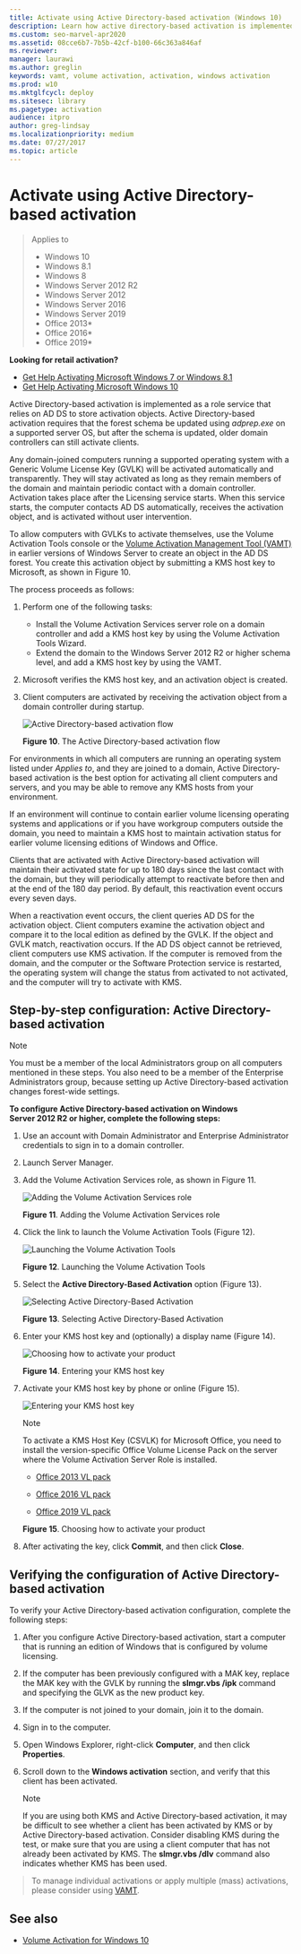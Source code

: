 ```yaml
---
title: Activate using Active Directory-based activation (Windows 10)
description: Learn how active directory-based activation is implemented as a role service that relies on AD DS to store activation objects.
ms.custom: seo-marvel-apr2020
ms.assetid: 08cce6b7-7b5b-42cf-b100-66c363a846af
ms.reviewer: 
manager: laurawi
ms.author: greglin
keywords: vamt, volume activation, activation, windows activation
ms.prod: w10
ms.mktglfcycl: deploy
ms.sitesec: library
ms.pagetype: activation
audience: itpro
author: greg-lindsay
ms.localizationpriority: medium
ms.date: 07/27/2017
ms.topic: article
---
```


# Activate using Active Directory-based activation

> Applies to
>
>- Windows 10
>- Windows 8.1
>- Windows 8
>- Windows Server 2012 R2
>- Windows Server 2012
>- Windows Server 2016
>- Windows Server 2019
>- Office 2013*
>- Office 2016*
>- Office 2019*

**Looking for retail activation?**

- [Get Help Activating Microsoft Windows 7 or Windows 8.1](https://support.microsoft.com/help/15083/windows-activate-windows-7-or-8-1)
- [Get Help Activating Microsoft Windows 10](https://support.microsoft.com/help/12440/windows-10-activate)

Active Directory-based activation is implemented as a role service that relies on AD DS to store activation objects. Active Directory-based activation requires that the forest schema be updated using *adprep.exe* on a supported server OS, but after the schema is updated, older domain controllers can still activate clients.

Any domain-joined computers running a supported operating system with a Generic Volume License Key (GVLK) will be activated automatically and transparently. They will stay activated as long as they remain members of the domain and maintain periodic contact with a domain controller. Activation takes place after the Licensing service starts. When this service starts, the computer contacts AD DS automatically, receives the activation object, and is activated without user intervention.

To allow computers with GVLKs to activate themselves, use the Volume Activation Tools console or the [Volume Activation Management Tool (VAMT)](volume-activation-management-tool.md) in earlier versions of Windows Server to create an object in the AD DS forest. You create this activation object by submitting a KMS host key to Microsoft, as shown in Figure 10.

The process proceeds as follows:

1. Perform one of the following tasks:
   - Install the Volume Activation Services server role on a domain controller and add a KMS host key by using the Volume Activation Tools Wizard.
   - Extend the domain to the Windows Server 2012 R2 or higher schema level, and add a KMS host key by using the VAMT.
1. Microsoft verifies the KMS host key, and an activation object is created.
1. Client computers are activated by receiving the activation object from a domain controller during startup.

    ![Active Directory-based activation flow](../images/volumeactivationforwindows81-10.jpg)

    **Figure 10**. The Active Directory-based activation flow

For environments in which all computers are running an operating system listed under *Applies to*, and they are joined to a domain, Active Directory-based activation is the best option for activating all client computers and servers, and you may be able to remove any KMS hosts from your environment.

If an environment will continue to contain earlier volume licensing operating systems and applications or if you have workgroup computers outside the domain, you need to maintain a KMS host to maintain activation status for earlier volume licensing editions of Windows and Office.

Clients that are activated with Active Directory-based activation will maintain their activated state for up to 180 days since the last contact with the domain, but they will periodically attempt to reactivate before then and at the end of the 180 day period. By default, this reactivation event occurs every seven days.

When a reactivation event occurs, the client queries AD DS for the activation object. Client computers examine the activation object and compare it to the local edition as defined by the GVLK. If the object and GVLK match, reactivation occurs. If the AD DS object cannot be retrieved, client computers use KMS activation. If the computer is removed from the domain, and the computer or the Software Protection service is restarted, the operating system will change the status from activated to not activated, and the computer will try to activate with KMS.

## Step-by-step configuration: Active Directory-based activation

> [!NOTE]
> You must be a member of the local Administrators group on all computers mentioned in these steps. You also need to be a member of the Enterprise Administrators group, because setting up Active Directory-based activation changes forest-wide settings.

**To configure Active Directory-based activation on Windows Server 2012 R2 or higher, complete the following steps:**

1. Use an account with Domain Administrator and Enterprise Administrator credentials to sign in to a domain controller.
1. Launch Server Manager.
1. Add the Volume Activation Services role, as shown in Figure 11.

    ![Adding the Volume Activation Services role](../images/volumeactivationforwindows81-11.jpg)

    **Figure 11**. Adding the Volume Activation Services role

1. Click the link to launch the Volume Activation Tools (Figure 12).

    ![Launching the Volume Activation Tools](../images/volumeactivationforwindows81-12.jpg)

    **Figure 12**. Launching the Volume Activation Tools

1. Select the **Active Directory-Based Activation** option (Figure 13).

    ![Selecting Active Directory-Based Activation](../images/volumeactivationforwindows81-13.jpg)

    **Figure 13**. Selecting Active Directory-Based Activation

1. Enter your KMS host key and (optionally) a display name (Figure 14).

    ![Choosing how to activate your product](../images/volumeactivationforwindows81-15.jpg)

    **Figure 14**. Entering your KMS host key

1. Activate your KMS host key by phone or online (Figure 15).

    ![Entering your KMS host key](../images/volumeactivationforwindows81-14.jpg)
    
    > [!NOTE]
    > To activate a KMS Host Key (CSVLK) for Microsoft Office, you need to install the version-specific Office Volume License Pack on the server where the Volume Activation Server Role is installed.


    - [Office 2013 VL pack](https://www.microsoft.com/download/details.aspx?id=35584)

    - [Office 2016 VL pack](https://www.microsoft.com/download/details.aspx?id=49164)

    - [Office 2019 VL pack](https://www.microsoft.com/en-us/download/details.aspx?id=57342)

    **Figure 15**. Choosing how to activate your product

1. After activating the key, click **Commit**, and then click **Close**.

## Verifying the configuration of Active Directory-based activation

To verify your Active Directory-based activation configuration, complete the following steps:

1. After you configure Active Directory-based activation, start a computer that is running an edition of Windows that is configured by volume licensing.
1. If the computer has been previously configured with a MAK key, replace the MAK key with the GVLK by running the **slmgr.vbs /ipk** command and specifying the GLVK as the new product key.
1. If the computer is not joined to your domain, join it to the domain.
1. Sign in to the computer.
1. Open Windows Explorer, right-click **Computer**, and then click **Properties**.
1. Scroll down to the **Windows activation** section, and verify that this client has been activated.

    > [!NOTE]
    > If you are using both KMS and Active Directory-based activation, it may be difficult to see whether a client has been activated by KMS or by Active Directory-based activation. Consider disabling KMS during the test, or make sure that you are using a client computer that has not already been activated by KMS. The **slmgr.vbs /dlv** command also indicates whether KMS has been used.
> To manage individual activations or apply multiple (mass) activations, please consider using [VAMT](https://docs.microsoft.com/en-us/windows/deployment/volume-activation/volume-activation-management-tool).

## See also

- [Volume Activation for Windows 10](volume-activation-windows-10.md)
